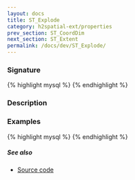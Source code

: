 ```yaml
---
layout: docs
title: ST_Explode
category: h2spatial-ext/properties
prev_section: ST_CoordDim
next_section: ST_Extent
permalink: /docs/dev/ST_Explode/
---
```

 
### Signature

{% highlight mysql %}
{% endhighlight %}

### Description


### Examples

{% highlight mysql %}
{% endhighlight %}

##### See also

* <a href="https://github.com/irstv/H2GIS/blob/master/h2spatial-ext/src/main/java/org/h2gis/h2spatialext/function/spatial/properties/ST_Explode.java" target="_blank">Source code</a>
